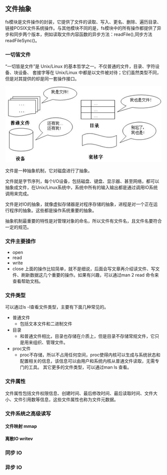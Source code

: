 
## 文件抽象

fs模块是文件操作的封装，它提供了文件的读取、写入、更名、删除、遍历目录、链接POSIX文件系统操作。与其他模块不同的是，fs模块中的所有操作都提供了异步和同步两个版本，例如读取文件内容函数的异步方法：readFile(),同步方法readFileSync()。


### 一切皆文件
“一切皆是文件”是 Unix/Linux 的基本哲学之一。不仅普通的文件，目录、字符设备、块设备、 套接字等在 Unix/Linux 中都是以文件被对待；它们虽然类型不同，但是对其提供的却是同一套操作接口。

![](unix-file.jpg)

文件是一种抽象机制，它对磁盘进行了抽象。

文件就是字节序列，每个I/O设备，包括磁盘、键盘、显示器、甚至网络，都可以抽象成文件，在Unix/Linux系统中，系统中所有的输入输出都是通过调用IO系统调用来完成。

文件是对IO的抽象，就像虚拟存储器是对程序存储的抽象，进程是对一个正在运行程序的抽象。这些都是操作系统重要的抽象。

抽象机制最重要的特性是对管理对象的命名，所以文件有文件名，且文件名要符合一定的规范。


### 文件主要操作
- open
- read
- write
- close
上面的操作比较简单，就不是细说，后面会写文章再介绍读文件、写文件、刷新数据这几个重要的操作。如果有兴趣，可以通过man 2 read 命令来查看帮助文档。


### 文件类型
可以通过ls -l查看文件类型，主要有下面几种常见的。
- 普通文件
  - 包括文本文件和二进制文件
- 目录 
  - 和普通文件相比，目录也存储在介质上，但是目录不存储常规文件，它只是用来组织、管理文件。
- proc文件
  - proc不存储，所以不占用任何空间，proc使得内核可以生成与系统状态和配置相关的信息，该信息可以由用户和系统内核从普通文件读取，无需专门的工具。
其它更多的文件类型，可以通过man ls 查看。


### 文件属性
文件属性包括文件权限信息、创建时间、最后修改时间、最后读取时间、文件大小、文件引用数等信息，这些文件属性也称为文件元数据。


### 文件系统之高级读写
#### 文件映射 mmap


#### 离散IO writev

### 同步 IO


### 异步 IO


